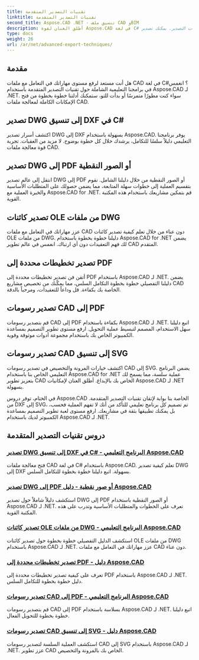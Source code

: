```yaml
---
title: تقنيات التصدير المتقدمة
linktitle: تقنيات التصدير المتقدمة
second_title: Aspose.CAD .NET - تنسيق ملف CAD وBIM
description: أطلق العنان لقوة Aspose.CAD في لغة C# من خلال دروسنا التعليمية المتقدمة حول تقنيات التصدير. يمكنك تصدير DWG بسهولة إلى DXF وPDF والصور النقطية وكائنات OLE والمزيد.
type: docs
weight: 26
url: /ar/net/advanced-export-techniques/
---
```


## مقدمة

هل أنت مستعد لرفع مستوى مهاراتك في التعامل مع ملفات CAD في لغة C#؟ انغمس في برامجنا التعليمية الشاملة حول تقنيات التصدير المتقدمة باستخدام Aspose.CAD لـ .NET. سواء كنت مطورًا متمرسًا أو بدأت للتو، ستمكنك أدلتنا خطوة بخطوة من فتح الإمكانات الكاملة لمعالجة ملفات CAD.

## تصدير DWG إلى تنسيق DXF في C#

اكتشف أسرار تصدير DWG إلى DXF بسهولة باستخدام Aspose.CAD. يوفر برنامجنا التعليمي دليلاً سلسًا للتكامل، يرشدك خلال كل خطوة بوضوح. لا مزيد من العقبات. تجربة قوة معالجة ملفات CAD.

## تصدير DWG إلى PDF أو الصور النقطية

انتقل إلى عالم تصدير DWG إلى PDF أو الصور النقطية من خلال دليلنا الشامل. نقوم بتقسيم العملية إلى خطوات سهلة المتابعة، مما يضمن حصولك على المتطلبات الأساسية والخبرة العملية مع Aspose.CAD for .NET. قم بتمكين مشاريعك باستخدام هذه المكتبة القوية.

## تصدير كائنات OLE من ملفات DWG

عزز مهاراتك في التعامل مع ملفات CAD دون عناء من خلال تعلم كيفية تصدير كائنات OLE من ملفات DWG. دليلنا خطوة بخطوة باستخدام Aspose.CAD for .NET يضمن لك فهم التعقيدات دون أي ارتباك. انغمس في عالم تطوير CAD المتقدم.

## تصدير تخطيطات محددة إلى PDF

أتقن فن تصدير تخطيطات محددة إلى PDF باستخدام Aspose.CAD لـ .NET. يضمن دليلنا التفصيلي خطوة بخطوة التكامل السلس، مما يمكّنك من تخصيص مشاريع CAD الخاصة بك بكفاءة. قل وداعاً للتعقيدات، ومرحباً بالدقة.

## تصدير رسومات CAD إلى PDF

قم بتصدير رسومات CAD إلى PDF بكفاءة باستخدام Aspose.CAD لـ .NET. اتبع دليلنا سهل الاستخدام، المصمم لتبسيط عملية التحويل. ارفع مستوى تطوير التصميم بمساعدة الكمبيوتر الخاص بك باستخدام مجموعة أدوات موثوقة وقوية.

## تصدير رسومات CAD إلى تنسيق SVG

اكتشف خيارات المرونة والتخصيص في تصدير رسومات CAD إلى SVG. يضمن البرنامج التعليمي الخاص بنا باستخدام Aspose.CAD for .NET عملية سلسة، مما يسمح لك بتعزيز تطوير CAD الخاص بك بالإبداع. أطلق العنان لإمكانيات Aspose.CAD لـ .NET بسهولة.

في الختام، توفر دروس Aspose.CAD الخاصة بنا بوابة لإتقان تقنيات التصدير المتقدمة. من DXF إلى SVG، تم تصميم كل برنامج تعليمي للتأكد من أنك لا تفهم العملية فحسب، بل يمكنك تطبيقها بثقة في مشاريعك. ارفع مستوى لعبة تطوير التصميم بمساعدة الكمبيوتر لديك باستخدام Aspose.CAD لـ .NET.
## دروس تقنيات التصدير المتقدمة
### [تصدير DWG إلى تنسيق DXF في C# - البرنامج التعليمي Aspose.CAD](./exporting-dwg-to-dxf/)
فتح معالجة ملفات CAD في لغة C# باستخدام Aspose.CAD. تعلم كيفية تصدير DWG إلى DXF بسهولة. اتبع دليلنا خطوة بخطوة للتكامل السلس.
### [تصدير DWG إلى PDF أو صور نقطية - دليل Aspose.CAD](./exporting-dwg-to-pdf-or-raster-images/)
استكشف دليلاً شاملاً حول تصدير DWG إلى PDF أو الصور النقطية باستخدام Aspose.CAD لـ .NET. تعرف على الخطوات والمتطلبات الأساسية وتدرب على هذه المكتبة القوية.
### [تصدير كائنات OLE من ملفات DWG - البرنامج التعليمي Aspose.CAD](./exporting-ole-objects-from-dwg/)
استكشف الدليل التفصيلي خطوة بخطوة حول تصدير كائنات OLE من ملفات DWG باستخدام Aspose.CAD لـ .NET. عزز مهاراتك في التعامل مع ملفات CAD دون عناء.
### [تصدير تخطيطات محددة إلى PDF - دليل Aspose.CAD](./exporting-specific-layouts-to-pdf/)
تعرف على كيفية تصدير تخطيطات محددة إلى PDF باستخدام Aspose.CAD لـ .NET. دليل خطوة بخطوة للتكامل السلس.
### [تصدير رسومات CAD إلى PDF - البرنامج التعليمي Aspose.CAD](./exporting-cad-drawings-to-pdf/)
قم بتصدير رسومات CAD إلى PDF بسلاسة باستخدام Aspose.CAD لـ .NET. اتبع دليلنا خطوة بخطوة للتحويل الفعال.
### [تصدير رسومات CAD إلى تنسيق SVG - دليل Aspose.CAD](./exporting-cad-drawings-to-svg/)
استكشف العملية السلسة لتصدير رسومات CAD إلى SVG باستخدام Aspose.CAD لـ .NET. عزز تطوير CAD الخاص بك بالمرونة والتخصيص.